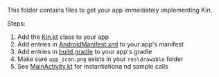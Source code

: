 This folder contains files to get your app immediately implementing Kin.

Steps:

1. Add the [Kin.kt](https://github.com/hitwill/kin-implementation-kotlin/blob/master/app/src/main/java/com/kin/kin/Kin.kt) class to your app 
2. Add entries in [AndroidManifest.xml](https://github.com/hitwill/kin-implementation-kotlin/blob/master/quick-start/AndroidManifest.xml) to your app's manifest
3. Add entries in [build.gradle](https://github.com/hitwill/kin-implementation-kotlin/blob/master/quick-start/build.gradle) to your app's gradle
4. Make sure `app_icon.png` exists in your `res\drawable` folder
5. See [MainActivity.kt](https://github.com/hitwill/kin-implementation-kotlin/blob/master/quick-start/MainActivity.kt) for instantiationa nd sample calls
